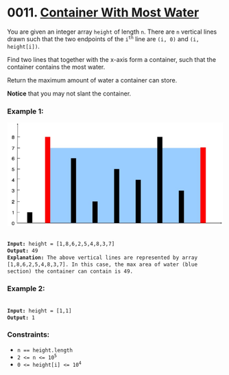 # 0011. [Container With Most Water](https://leetcode.com/problems/container-with-most-water/description/?envType=study-plan-v2&envId=top-interview-150)

You are given an integer array `height` of length `n`. There are `n` vertical lines drawn such that the two endpoints of the <code>i<sup>th</sup></code> line are `(i, 0)` and `(i, height[i])`.

Find two lines that together with the x-axis form a container, such that the container contains the most water.

Return the maximum amount of water a container can store.

**Notice** that you may not slant the container.

### **Example 1:**

![image](./question_11.jpg)

<pre><code>
<strong>Input:</strong> height = [1,8,6,2,5,4,8,3,7]
<strong>Output:</strong> 49
<strong>Explanation:</strong> The above vertical lines are represented by array [1,8,6,2,5,4,8,3,7]. In this case, the max area of water (blue section) the container can contain is 49.
</code></pre>

### **Example 2:**

<pre><code>
<strong>Input:</strong> height = [1,1]
<strong>Output:</strong> 1
</code></pre>

### **Constraints:**

- `n == height.length`
- <code>2 <= n <= 10<sup>5</sup></code>
- <code>0 <= height[i] <= 10<sup>4</sup></code>
